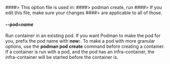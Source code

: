 ####> This option file is used in:
####>   podman create, run
####> If you edit this file, make sure your changes
####> are applicable to all of those.
#### **--pod**=*name*

Run container in an existing pod. If you want Podman to make the pod for you, prefix the pod name with **new:**.
To make a pod with more granular options, use the **podman pod create** command before creating a container.
If a container is run with a pod, and the pod has an infra-container, the infra-container will be started before the container is.

